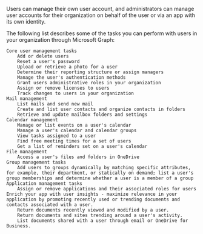 Users can manage their own user account, and administrators can manage user accounts for their organization on behalf of the user or via an app with its own identity.

The following list describes some of the tasks you can perform with users in your organization through Microsoft Graph:

    Core user management tasks
        Add or delete users
        Reset a user's password
        Upload or retrieve a photo for a user
        Determine their reporting structure or assign managers
        Manage the user's authentication methods
        Grant users administrative roles in your organization
        Assign or remove licenses to users
        Track changes to users in your organization
    Mail management
        List mails and send new mail
        Create and list user contacts and organize contacts in folders
        Retrieve and update mailbox folders and settings
    Calendar management
        Manage or list events on a user's calendar
        Manage a user's calendar and calendar groups
        View tasks assigned to a user
        Find free meeting times for a set of users
        Get a list of reminders set on a user's calendar
    File management
        Access a user's files and folders in OneDrive
    Group management tasks
        Add users to groups dynamically by matching specific attributes, for example, their department, or statically on demand; list a user's group memberships and determine whether a user is a member of a group
    Application management tasks
        Assign or remove applications and their associated roles for users
    Enrich your app with user insights - maximize relevance in your application by promoting recently used or trending documents and contacts associated with a user.
        Return documents recently viewed and modified by a user.
        Return documents and sites trending around a user's activity.
        List documents shared with a user through email or OneDrive for Business.
